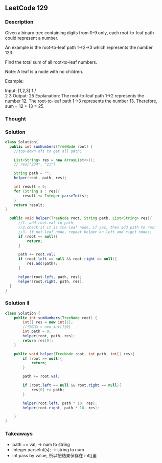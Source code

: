 ## LeetCode 129

### Description
Given a binary tree containing digits from 0-9 only, each root-to-leaf path could represent a number.

An example is the root-to-leaf path 1->2->3 which represents the number 123.

Find the total sum of all root-to-leaf numbers.

Note: A leaf is a node with no children.

Example:

Input: [1,2,3]
    1
   / \
  2   3
Output: 25
Explanation:
The root-to-leaf path 1->2 represents the number 12.
The root-to-leaf path 1->3 represents the number 13.
Therefore, sum = 12 + 13 = 25.

### Thought


### Solution
```java
class Solution{
  public int sumNumbers(TreeNode root) {
    //top-down dfs to get all path;

    List<String> res = new ArrayList<>();
    // res["234", "21"]

    String path = "";
    helper(root, path, res);

    int result = 0;
    for (String s : res){
        result += Integer.parseInt(s);
    }
    return result;
}

  public void helper(TreeNode root, String path, List<String> res){
      //1. add root.val to path
      //2.check if it is the leaf node, if yes, then add path to res;
      //3. if not leaf node, repeat helper on left and right nodes;
      if (root == null){
          return;
      }

      path += root.val;
      if (root.left == null && root.right == null){
          res.add(path);
      }

      helper(root.left, path, res);
      helper(root.right, path, res);
  }
}
```

### Solution II
```java
class Solution {
    public int sumNumbers(TreeNode root) {
        int[] res = new int[1];
        //也可以 = new int[]{0}
        int path = 0;
        helper(root, path, res);
        return res[0];
    }

    public void helper(TreeNode root, int path, int[] res){
        if (root == null){
            return;
        }

        path += root.val;

        if (root.left == null && root.right == null){
            res[0] += path;
        }

        helper(root.left, path * 10, res);
        helper(root.right, path * 10, res);

    }
}
```


### Takeaways
* path += val; -> num to string
* Integer.parseInt(s); -> string to num
* int pass by value, 所以把结果保存在 int[]里
